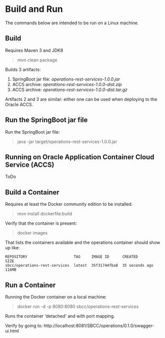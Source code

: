 # Build and Run

The commands below are intended to be run on a Linux machine.

## Build

Requires Maven 3 and JDK8
> mvn clean package

Builds 3 artifacts:
1. SpringBoot jar file: *operations-rest-services-1.0.0.jar*
2. ACCS archive: *operations-rest-services-1.0.0-dist.zip*
3. ACCS archive: *operations-rest-services-1.0.0-dist.tar.gz*

Artifacts 2 and 3 are similar: either one can be used when deploying to the Oracle ACCS.


## Run the SpringBoot jar file

Run the SpringBoot jar file:
> java -jar target/operations-rest-services-1.0.0.jar

## Running on Oracle Application Container Cloud Service (ACCS)

ToDo

## Build a Container

Requires at least the Docker community edition to be installed.
>mvn install dockerfile:build

Verify that the container is present:
> docker images

That lists the containers available and the operations container should show up like:
```
REPOSITORY                     TAG     IMAGE ID      CREATED         SIZE
sbcc/operations-rest-services  latest  35f31744fba8  35 seconds ago  116MB
```

## Run a Container
Running the Docker container on a local machine:
> docker run -d -p 8080:8080 sbcc/operations-rest-services

Runs the container 'detached' and with port mapping.

Verify by going to: http://localhost:8081/SBCC/operations/0.1.0/swagger-ui.html




